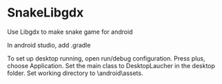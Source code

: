 # SnakeLibgdx

Use Libgdx to make snake game for android

In android studio, add .gradle

To set up desktop running, open run/debug configuration. Press plus, choose Application.
Set the main class to DesktopLaucher in the desktop folder.
Set working directory to \android\assets.
